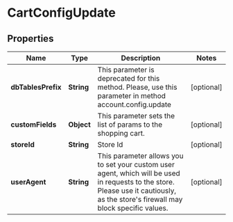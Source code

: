 

# CartConfigUpdate

## Properties

Name | Type | Description | Notes
------------ | ------------- | ------------- | -------------
**dbTablesPrefix** | **String** | This parameter is deprecated for this method. Please, use this parameter in method account.config.update |  [optional]
**customFields** | **Object** | This parameter sets the list of params to the shopping cart. |  [optional]
**storeId** | **String** | Store Id |  [optional]
**userAgent** | **String** | This parameter allows you to set your custom user agent, which will be used in requests to the store. Please use it cautiously, as the store&#39;s firewall may block specific values. |  [optional]




